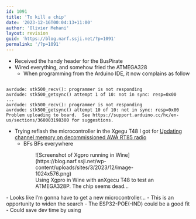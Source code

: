 ```yaml
---
id: 1091
title: 'To kill a chip'
date: '2023-12-16T00:04:13+11:00'
author: 'Olivier Mehani'
layout: revision
guid: 'https://blog.narf.ssji.net/?p=1091'
permalink: '/?p=1091'
---
```


- Received the handy header for the BusPirate
- Wired everything, and somehow fried the ATMEGA328 
    - When programming from the Arduino IDE, it now complains as follow

```

avrdude: stk500_recv(): programmer is not responding
avrdude: stk500_getsync() attempt 1 of 10: not in sync: resp=0x00
...
avrdude: stk500_recv(): programmer is not responding
avrdude: stk500_getsync() attempt 10 of 10: not in sync: resp=0x00
Problem uploading to board.  See https://support.arduino.cc/hc/en-us/sections/360003198300 for suggestions.
```

- Trying reflash the microcontroller in the Xgegu T48 I got for [Updating channel memory on decommissioned AWA RT85 radio](https://blog.narf.ssji.net/2023/11/25/updating-channel-memory-awa-rt85-ham-radio/)
    - BFs BFs everywhere

<figure class="wp-block-gallery has-nested-images columns-default is-cropped wp-block-gallery-32 is-layout-flex wp-block-gallery-is-layout-flex"><figure class="wp-block-image size-large">![Screenshot of Xgpro running in Wine](https://blog.narf.ssji.net/wp-content/uploads/sites/3/2023/12/image-1024x576.png)<figcaption class="wp-element-caption">Using Xgpro in Wine with anXgecu T48 to test an ATMEGA328P. The chip seems dead…</figcaption></figure></figure>- Looks like I’m gonna have to get a new microcontroller… 
    - This is an opportunity to widen the search 
        - The ESP32-POE(-IND) could be a good fit <https://www.olimex.com/Products/IoT/ESP32/ESP32-POE/open-source-hardware> <https://au.mouser.com/ProductDetail/Olimex-Ltd/ESP32-POE?qs=unwgFEO1A6tUQVMxdOBsBw%3D%3D >
            - Could save dev time by using <https://esphome.io/ > <https://mastodon.social/@flameeyes/111360625680537907>